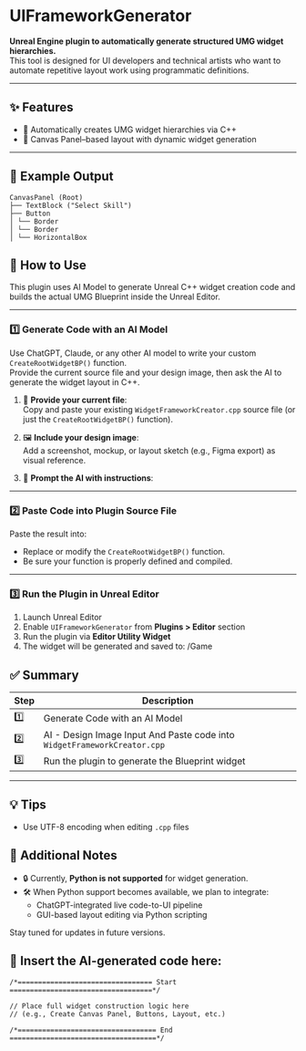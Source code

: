 # UIFrameworkGenerator

**Unreal Engine plugin to automatically generate structured UMG widget hierarchies.**  
This tool is designed for UI developers and technical artists who want to automate repetitive layout work using programmatic definitions.

---

## ✨ Features

- 🧱 Automatically creates UMG widget hierarchies via C++
- 🎯 Canvas Panel–based layout with dynamic widget generation

---

## 📂 Example Output
```
CanvasPanel (Root) 
├── TextBlock ("Select Skill")
├── Button
│ └── Border
│ └── Border
│ └── HorizontalBox
```
## 🧠 How to Use

This plugin uses AI Model to generate Unreal C++ widget creation code and builds the actual UMG Blueprint inside the Unreal Editor.

---

### 1️⃣ Generate Code with an AI Model

Use ChatGPT, Claude, or any other AI model to write your custom `CreateRootWidgetBP()` function.  
Provide the current source file and your design image, then ask the AI to generate the widget layout in C++.

1. 🧾 **Provide your current file**:  
   Copy and paste your existing `WidgetFrameworkCreator.cpp` source file (or just the `CreateRootWidgetBP()` function).

2. 🖼️ **Include your design image**:  
   Add a screenshot, mockup, or layout sketch (e.g., Figma export) as visual reference.

3. 💬 **Prompt the AI with instructions**:

---

### 2️⃣ Paste Code into Plugin Source File

Paste the result into:
- Replace or modify the `CreateRootWidgetBP()` function.
- Be sure your function is properly defined and compiled.

---

### 3️⃣ Run the Plugin in Unreal Editor

1. Launch Unreal Editor
2. Enable `UIFrameworkGenerator` from **Plugins > Editor** section
3. Run the plugin via **Editor Utility Widget**
4. The widget will be generated and saved to: /Game


## ✅ Summary

| Step | Description |
|------|-------------|
| 1️⃣  | Generate Code with an AI Model |
| 2️⃣  | AI -  Design Image Input And Paste code into `WidgetFrameworkCreator.cpp` |
| 3️⃣  | Run the plugin to generate the Blueprint widget |

---

## 💡 Tips

- Use UTF-8 encoding when editing `.cpp` files

## 📌 Additional Notes

- 🔒 Currently, **Python is not supported** for widget generation.
- 🛠️ When Python support becomes available, we plan to integrate:
  - ChatGPT-integrated live code-to-UI pipeline
  - GUI-based layout editing via Python scripting

Stay tuned for updates in future versions.

## 📄 Insert the AI-generated code here:

    /*================================= Start ===================================*/

    // Place full widget construction logic here
    // (e.g., Create Canvas Panel, Buttons, Layout, etc.)

    /*================================== End ====================================*/
